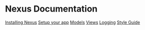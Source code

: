 Nexus Documentation
===

[Installing Nexus](install.md)
[Setup your app](setup_your_app.md)
[Models](models.md)
[Views](views.md)
[Logging](logging.md)
[Style Guide](coding_style.md)

